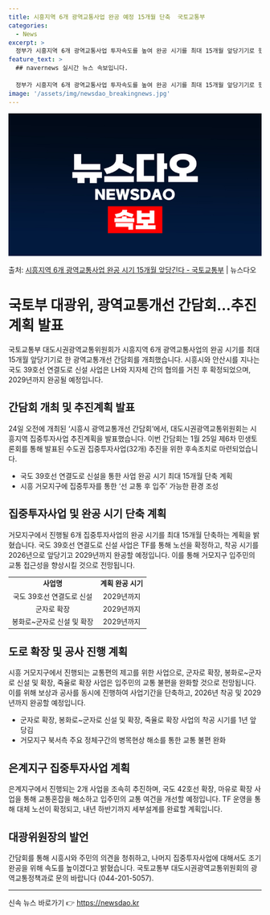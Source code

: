 ```yaml
---
title: 시흥지역 6개 광역교통사업 완공 예정 15개월 단축  국토교통부
categories:
  - News
excerpt: >
  정부가 시흥지역 6개 광역교통사업 투자속도를 높여 완공 시기를 최대 15개월 앞당기기로 했다. 국토교통부 대…
feature_text: >
  ## navernews 실시간 뉴스 속보입니다.

  정부가 시흥지역 6개 광역교통사업 투자속도를 높여 완공 시기를 최대 15개월 앞당기기로 했다. 국토교통부 대…
image: '/assets/img/newsdao_breakingnews.jpg'
---
```


![뉴스다오 속보](/assets/img/newsdao_breakingnews.jpg)

<p>출처: <a href="https://newsdao.kr/3891" rel="dofollow">시흥지역 6개 광역교통사업 완공 시기 15개월 앞당긴다 - 국토교통부</a> | 뉴스다오</p>

<h1>국토부 대광위, 광역교통개선 간담회…추진계획 발표</h1>
<p data-ke-size="size16">국토교통부 대도시권광역교통위원회가 시흥지역 6개 광역교통사업의 완공 시기를 최대 15개월 앞당기기로 한 광역교통개선 간담회를 개최했습니다. 시흥시와 안산시를 지나는 국도 39호선 연결도로 신설 사업은 LH와 지자체 간의 협의를 거친 후 확정되었으며, 2029년까지 완공될 예정입니다.</p>

<h2 data-ke-size="size26">간담회 개최 및 추진계획 발표</h2>
<p data-ke-size="size16">24일 오전에 개최된 ‘시흥시 광역교통개선 간담회’에서, 대도시권광역교통위원회는 시흥지역 집중투자사업 추진계획을 발표했습니다. 이번 간담회는 1월 25일 제6차 민생토론회를 통해 발표된 수도권 집중투자사업(32개) 추진을 위한 후속조치로 마련되었습니다.</p>
<ul>
  <li>국도 39호선 연결도로 신설을 통한 사업 완공 시기 최대 15개월 단축 계획</li>
  <li>시흥 거모지구에 집중투자를 통한 ‘선 교통 후 입주’ 가능한 환경 조성</li>
</ul>

<h2 data-ke-size="size26">집중투자사업 및 완공 시기 단축 계획</h2>
<p data-ke-size="size16">거모지구에서 진행될 6개 집중투자사업의 완공 시기를 최대 15개월 단축하는 계획을 밝혔습니다. 국도 39호선 연결도로 신설 사업은 TF를 통해 노선을 확정하고, 착공 시기를 2026년으로 앞당기고 2029년까지 완공할 예정입니다. 이를 통해 거모지구 입주민의 교통 접근성을 향상시킬 것으로 전망됩니다.</p>
<table>
  <tr>
    <td style="text-align: center; height: 17px;"><b>사업명</b></td>
    <td style="text-align: center; height: 17px;"><b>계획 완공 시기</b></td>
  </tr>
  <tr>
    <td style="text-align: center; height: 17px;">국도 39호선 연결도로 신설</td>
    <td style="text-align: center; height: 17px;">2029년까지</td>
  </tr>
  <tr>
    <td style="text-align: center; height: 17px;">군자로 확장</td>
    <td style="text-align: center; height: 17px;">2029년까지</td>
  </tr>
  <tr>
    <td style="text-align: center; height: 17px;">봉화로~군자로 신설 및 확장</td>
    <td style="text-align: center; height: 17px;">2029년까지</td>
  </tr>
</table>

<h2 data-ke-size="size26">도로 확장 및 공사 진행 계획</h2>
<p data-ke-size="size16">시흥 거모지구에서 진행되는 교통편의 제고를 위한 사업으로, 군자로 확장, 봉화로~군자로 신설 및 확장, 죽율로 확장 사업은 입주민의 교통 불편을 완화할 것으로 전망됩니다. 이를 위해 보상과 공사를 동시에 진행하여 사업기간을 단축하고, 2026년 착공 및 2029년까지 완공할 예정입니다.</p>
<ul>
  <li>군자로 확장, 봉화로~군자로 신설 및 확장, 죽율로 확장 사업의 착공 시기를 1년 앞당김</li>
  <li>거모지구 북서측 주요 정체구간의 병목현상 해소를 통한 교통 불편 완화</li>
</ul>

<h2 data-ke-size="size26">은계지구 집중투자사업 계획</h2>
<p data-ke-size="size16">은계지구에서 진행되는 2개 사업을 조속히 추진하며, 국도 42호선 확장, 마유로 확장 사업을 통해 교통혼잡을 해소하고 입주민의 교통 여건을 개선할 예정입니다. TF 운영을 통해 대체 노선이 확정되고, 내년 하반기까지 세부설계를 완료할 계획입니다.</p>

<h2 data-ke-size="size26">대광위원장의 발언</h2>
<p data-ke-size="size16">간담회를 통해 시흥시와 주민의 의견을 청취하고, 나머지 집중투자사업에 대해서도 조기 완공을 위해 속도를 높이겠다고 밝혔습니다. 국토교통부 대도시권광역교통위원회의 광역교통정책과로 문의 바랍니다 (044-201-5057).</p>

<hr>
<p data-ke-size="size16"></p> 

신속 뉴스 바로가기 👉 <a href="https://newsdao.kr" rel="dofollow">https://newsdao.kr</a>


